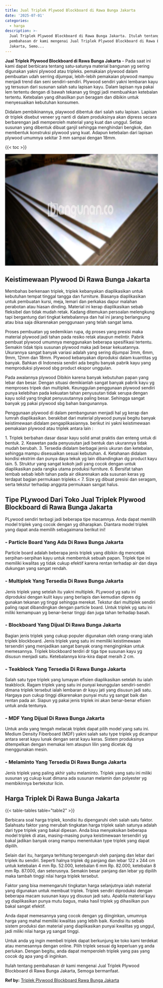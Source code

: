 ```yaml
---
title: Jual Triplek Plywood Blockboard di Rawa Bunga Jakarta
date: '2025-07-01'
categories:
  - harga
description: >-
  Jual Triplek Plywood Blockboard di Rawa Bunga Jakarta. Itulah tentang
  pembahasan dr kami mengenai Jual Triplek Plywood Blockboard di Rawa Bunga
  Jakarta, Semo...
---
```


**Jual Triplek Plywood Blockboard di Rawa Bunga Jakarta** – Pada saat ini kami dapat berbicara tentang satu-satunya material bangunan yg sering digunakan yakni plywood atau tripleks. pemakaian plywood dalam pembuatan udah serring dijumpai, lebih-lebih pemakaian plywood mampu menjadi trend dan seni sendiri-sendiri. Plywood sendiri yakni lembaran kayu yg tersusun dari susunan salah satu lapisan kayu. Dalam lapisan nya pakai lem tertentu dengan di bawah tekanan yg tinggi jadi membuahkan ketebalan tertentu. Ketebalan yang dihasilkan pun beragam dan dibikin untuk menyesuaikan kebutuhan konsumen.

Didalam pembikinannya, playwood dibentuk dari salah satu lapisan. Lapisan dr triplek disebut veneer yg nanti di dalam produksinya akan dipress secara berbarengan jadi memperoleh material yang kuat dan unggul. Setiap susunan yang dibentuk dibuat ganjil sehingga menghindari bengkok, dan membentuk konstruksi plywood yang kuat. Adapun ketebalan dari lapisan plywood umumnya sekitar 3 mm sampai dengan 18mm.

{{< toc >}}

![Jual Triplek Plywood Blockboard di Rawa Bunga Jakarta](/images/jual-triplek-murah-21.png)

## Keistimewaan Plywood Di Rawa Bunga Jakarta

Membahas berkenaan triplek, triplek kebanyakan diaplikasikan untuk kebutuhan tempat tinggal tangga dan furniture. Biasanya diaplikasikan untuk pembuatan kursi, meja, lemari dan perkakas dapur malahan perabotan atau hiasan dinding. Material ini kerap diaplikasikan sebab fleksibel dan tidak mudah retak. Kadang ditemukan persoalan melengkung tapi bergantung dari tingkat ketebalannya dan hal ini jarang berlangsung atau bisa saja dikarenakan penggunaan yang telah sangat lama.

Proses pembuatan yg sedemikian rupa, dg proses yang presisi maka material plywood jadi tahan pada resiko retak ataupun melintir. Pabrik pembuat plywood umumnya menggunakan beberapa spesifikasi tertentu. Semakin tidak tipis susunan plywood maka jadi besar kekuatannya. Ukurannya sangat banyak variasi adalah yang sering dijumpai 3mm, 6mm, 9mm, 12mm dan 18mm. Plywood kebanyakan diproduksi dalam kuantitas yg banyak. Bahkan di Indonesia sendiri ada begitu banyak pabrik kayu yang memproduksi plywood sbg product ekspor unggulan.

Pada awalannya plywood Dibikin karena banyak kebutuhan papan yang lebar dan besar. Dengan situasi demikianlah sangat banyak pabrik kayu yg memproses tripek dan multiplek. Keunggulan penggunaan plywood sendiri punya kelebihan pada kekuatan tahan penyusutan tidak serupa dengan kayu solid yang tingkat penyusutannya paling besar. Sehingga sangat banyak yg pakai plywood sbg bahan bangunannya.

Penggunaan plywood di dalam pembangunan menjadi hal yg kerap dan lumrah diaplikasikan. berakibat dari material plywood punyai begitu banyak keistimewaan didalam pengaplikasiannya. berikut ini yakni keistimewaan pemakaian plywood atau triplek antara lain :

1\. Triplek berbahan dasar dasar kayu solid amat praktis dan enteng untuk di bentuk. 2. Keawetan pada penyusutan jadi bentuk dan ukurannya tidak mudah berubah. 3. Tersedia didalam berbagai jenis ukuran dan ketebalan, sehingga mampu disesuaikan sesuai kebutuhan. 4. Ketahanan didalam kondisi ekstrim dan punya daya tekuk yg lain dibandingkan dg product kayu lain. 5. Struktur yang sangat kokoh jadi yang cocok dengan untuk diaplikasikan pada rangka utama produksi furniture. 6. Bersifat tahan lembab sebab lebih tahan pada air dikarenakan ada susunan keras yg terdapat bagian permukaan tripleks.< 7. Size yg dibuat presisi dan seragam, serta tekstur terhadap anggota permukaan sangat halus.

## Tipe PLywood Dari Toko Jual Triplek Plywood Blockboard di Rawa Bunga Jakarta

PLywood sendiri terbagi jadi beberapa tipe macamnya. Anda dapat memilih model triplek yang cocok dengan yg diharapkan. Diantara model triplek yang dapat anda memilih sebagaimana berikut ini!

### \- Particle Board Yang Ada Di Rawa Bunga Jakarta

Particle board adalah beberapa jenis triplek yang dibikin dg mencetak serpihan-serpihan kayu untuk membentuk sebuah papan. Triplek tipe ini memiliki kwalitas yg tidak cukup efektif karena rentan terhadap air dan daya dukungan yang sangat rendah.

### \- Multiplek Yang Tersedia Di Rawa Bunga Jakarta

Jenis triplek yang setelah itu yakni multiplek. PLywood yg satu ini diproduksi dengan kulit kayu yang berlapis dan kemudian dipres dg gunakan tekanan yg tinggi sehingga merekat. Tekstur dari multiplek sendiri paling rapat dibandingkan dengan particle board. Untuk triplek yg satu ini miliki kemampuan yg benar-benar tinggi dan juga tahan terhadap basah.

### \- Blockboard Yang Dijual Di Rawa Bunga Jakarta

Bagian jenis triplek yang cukup populer digunakan oleh orang-orang ialah triplek blockboard. Jenis triplek yang satu ini memiliki keistimewaan tersendiri yang menjadikan sangat banyak orang menginginkan untuk memesannya. Triplek blockboard terdiri dr tiga tipe susunan kayu yg disusun menjadi satu. Ketebalannya kira-kira dapat meraih 2 cm.

### \- Teakblock Yang Tersedia Di Rawa Bunga Jakarta

Salah satu type triplek yang lumayan efisien diaplikasikan setelah itu ialah teakblock. Ragam triplek yang satu ini punyai keunggulan sendiri-sendiri dimana triplek tersebut ialah lembaran dr kayu jati yang disusun jadi satu. Hargaya pun cukup tinggi dikarenakan punyai mutu yg sangat baik dan rentan pada air. Siapun yg pakai jenis triplek ini akan benar-benar efisien untuk anda tentunya.

### \- MDF Yang Dijual Di Rawa Bunga Jakarta

Untuk anda yang tengah melacak triplek dapat pilih model yang satu ini. Medium Density Fiberboard (MDF) yakni salah satu type triplek yg dicampur antara serat kayu lunak dengan serat kayu keras. Sistem produksinya ditempelkan dengan memakai lem ataupun lilin yang dicetak dg menggunakan mesin.

### \- Melaminto Yang Tersedia Di Rawa Bunga Jakarta

Jenis triplek yang paling akhir yaitu melaminto. Triplek yang satu ini miliki susunan yg cukup kuat dimana ada susunan melamin dan polyester yg membikinnya bertekstur licin.

## Harga Triplek Di Rawa Bunga Jakarta

{{< table-tables table="table2" >}}

Berbicara soal harga triplek, kondisi itu dipengaruhi oleh salah satu faktor. Salahsatu faktor yang merubah tingkatan harga triplek salah satunya adalah dari type triplek yang bakal dipesan. Anda bisa menyaksikan beberapa model triplek di atas, masing-masing punya keistimewaan tersendiri yg bakal jadikan banyak orang mampu menentukan type triplek yang dapat dipilih.

Selain dari itu, harganya terhitung terpengaruh oleh panjang dan lebar dari triplek itu sendiri. Seperti halnya triplek dg panjang dan lebar 122 x 244 cm untuk ketebalan 4 mm Rp. 52.000, ketebalan 6 mm Rp. 82.000, ketebalan 8 mm Rp. 87.000, dan seterusnya. Semakin besar panjang dan lebar yg dipilih maka tambah tinggi nilai harga triplek tersebut.

Faktor yang bisa memengaruhi tingkatan harga selanjutnya ialah material yang digunakan untuk membuat triplek. Triplek sendiri diproduksi dengan beberapa macam susunan kayu yg disusun jadi satu. Apabila material kayu yg diaplikasikan punya mutu bagus, maka hasil triplek yg dihasilkan pun bakal sangat efektif.

Anda dapat memesannya yang cocok dengan yg diinginkan, umumnya harga yang mahal memiliki kwalitas yang lebih baik. Kondisi itu sebab sistem produksi dan material yang diaplikasikan punyai kwalitas yg unggul, jadi miliki nilai harga yg sangat tinggi.

Untuk anda yg ingin membeli triplek dapat berkunjung ke toko kami terdekat atau memesannya dengan online. Pilih triplek sesuai dg keperluan yg anda perlukan. Dengan begitu, anda dapat memperoleh triplek yang pas yang cocok dg apa yang di inginkan.

Itulah tentang pembahasan dr kami mengenai Jual Triplek Plywood Blockboard di Rawa Bunga Jakarta, Semoga bermanfaat.

**Ref by:** [Triplek Plywood Blockboard Rawa Bunga Jakarta](https://id.wikipedia.org/wiki/Triplek)
